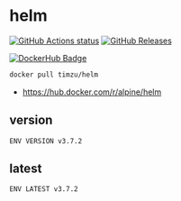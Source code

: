 # helm

[![GitHub Actions status](https://github.com/timzu/helm/workflows/Build-Push/badge.svg)](https://github.com/timzu/helm/actions)
[![GitHub Releases](https://img.shields.io/github/release/timzu/helm.svg)](https://github.com/timzu/helm/releases)

[![DockerHub Badge](http://dockeri.co/image/timzu/helm)](https://hub.docker.com/r/timzu/helm/)

```bash
docker pull timzu/helm
```

* https://hub.docker.com/r/alpine/helm

## version

```
ENV VERSION v3.7.2
```

## latest

```
ENV LATEST v3.7.2
```
